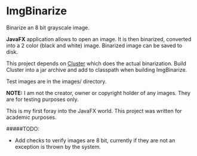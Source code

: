 # ImgBinarize
Binarize an 8 bit grayscale image.

**JavaFX** application allows to open an image.
It is then binarized, converted into a 2 color (black and white) image.
Binarized image can be saved to disk.

This project depends on [Cluster](https://github.com/naraku9333/Cluster) which does the actual binarization.
Build Cluster into a jar archive and add to classpath when building ImgBinarize.

Test images are in the images/ directory.

**NOTE:** I am not the creator, owner or copyright holder of any images. They are for testing purposes only.

This is my first foray into the JavaFX world. This project was written for academic purposes.

#####TODO:
- Add checks to verify images are 8 bit, currently if they are not an exception is thrown by the system.
